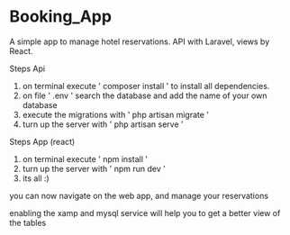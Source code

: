 # Booking_App
A simple app to manage hotel reservations. API with Laravel, views by React.

Steps Api
1. on terminal execute ' composer install ' to install all dependencies.
2. on file ' .env ' search the database and add the name of your own database
3. execute the migrations with ' php artisan migrate '
4. turn up the server with ' php artisan serve '

Steps App (react)
1. on terminal execute ' npm install '
2. turn up the server with ' npm run dev '
3. its all :)

you can now navigate on the web app, and manage your reservations

enabling the xamp and mysql service will help you to get a better view of the tables
